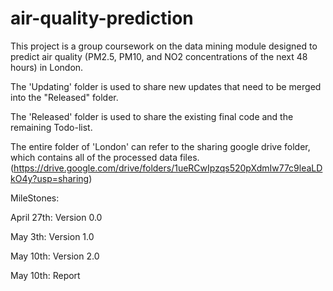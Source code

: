 # air-quality-prediction

This project is a group coursework on the data mining module designed to predict air quality (PM2.5, PM10, and NO2 concentrations of the next 48 hours) in London.

The 'Updating' folder is used to share new updates that need to be merged into the "Released" folder.

The 'Released' folder is used to share the existing final code and the remaining Todo-list.

The entire folder of 'London' can refer to the sharing google drive folder, which contains all of the processed data files. (https://drive.google.com/drive/folders/1ueRCwIpzqs520pXdmIw77c9leaLDkO4y?usp=sharing)

MileStones:

April 27th: Version 0.0

May 3th: Version 1.0

May 10th: Version 2.0

May 10th: Report
